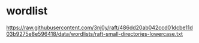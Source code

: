 # wordlist
https://raw.githubusercontent.com/3nj0y/raft/486dd20ab042ccd01dcbe11d03b9275e8e596418/data/wordlists/raft-small-directories-lowercase.txt
